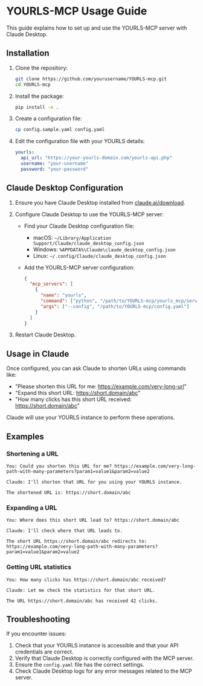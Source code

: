 # YOURLS-MCP Usage Guide

This guide explains how to set up and use the YOURLS-MCP server with Claude Desktop.

## Installation

1. Clone the repository:
   ```bash
   git clone https://github.com/yourusername/YOURLS-mcp.git
   cd YOURLS-mcp
   ```

2. Install the package:
   ```bash
   pip install -e .
   ```

3. Create a configuration file:
   ```bash
   cp config.sample.yaml config.yaml
   ```

4. Edit the configuration file with your YOURLS details:
   ```yaml
   yourls:
     api_url: "https://your-yourls-domain.com/yourls-api.php"
     username: "your-username"
     password: "your-password"
   ```

## Claude Desktop Configuration

1. Ensure you have Claude Desktop installed from [claude.ai/download](https://claude.ai/download).

2. Configure Claude Desktop to use the YOURLS-MCP server:

   - Find your Claude Desktop configuration file:
     - macOS: `~/Library/Application Support/Claude/claude_desktop_config.json`
     - Windows: `%APPDATA%\Claude\claude_desktop_config.json`
     - Linux: `~/.config/Claude/claude_desktop_config.json`

   - Add the YOURLS-MCP server configuration:
     ```json
     {
       "mcp_servers": [
         {
           "name": "yourls",
           "command": ["python", "/path/to/YOURLS-mcp/yourls_mcp/server.py"],
           "args": ["--config", "/path/to/YOURLS-mcp/config.yaml"]
         }
       ]
     }
     ```

3. Restart Claude Desktop.

## Usage in Claude

Once configured, you can ask Claude to shorten URLs using commands like:

- "Please shorten this URL for me: https://example.com/very-long-url"
- "Expand this short URL: https://short.domain/abc"
- "How many clicks has this short URL received: https://short.domain/abc"

Claude will use your YOURLS instance to perform these operations.

## Examples

### Shortening a URL

```
You: Could you shorten this URL for me? https://example.com/very-long-path-with-many-parameters?param1=value1&param2=value2

Claude: I'll shorten that URL for you using your YOURLS instance.

The shortened URL is: https://short.domain/abc
```

### Expanding a URL

```
You: Where does this short URL lead to? https://short.domain/abc

Claude: I'll check where that URL leads to.

The short URL https://short.domain/abc redirects to:
https://example.com/very-long-path-with-many-parameters?param1=value1&param2=value2
```

### Getting URL statistics

```
You: How many clicks has https://short.domain/abc received?

Claude: Let me check the statistics for that short URL.

The URL https://short.domain/abc has received 42 clicks.
```

## Troubleshooting

If you encounter issues:

1. Check that your YOURLS instance is accessible and that your API credentials are correct.
2. Verify that Claude Desktop is correctly configured with the MCP server.
3. Ensure the `config.yaml` file has the correct settings.
4. Check Claude Desktop logs for any error messages related to the MCP server.